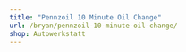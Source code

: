 ```yaml
---
title: "Pennzoil 10 Minute Oil Change"
url: /bryan/pennzoil-10-minute-oil-change/
shop: Autowerkstatt
---
```

